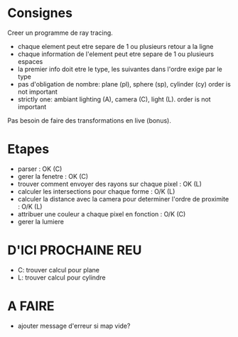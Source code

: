 # Consignes
Creer un programme de ray tracing.
- chaque element peut etre separe de 1 ou plusieurs retour a la ligne
- chaque information de l'element peut etre separe de 1 ou plusieurs espaces
- la premier info doit etre le type, les suivantes dans l'ordre exige par le type
- pas d'obligation de nombre: plane (pl), sphere (sp), cylinder (cy) order is not important
- strictly one: ambiant lighting (A), camera (C), light (L). order is not important

Pas besoin de faire des transformations en live (bonus).


# Etapes
- parser : OK (C)
- gerer la fenetre : OK (C)
- trouver comment envoyer des rayons sur chaque pixel : OK (L)
- calculer les intersections pour chaque forme : O/K (L)
- calculer la distance avec la camera pour determiner l'ordre de proximite : O/K (L)
- attribuer une couleur a chaque pixel en fonction : O/K (C)
- gerer la lumiere

# D'ICI PROCHAINE REU
- C: trouver calcul pour plane
- L: trouver calcul pour cylindre

# A FAIRE
- ajouter message d'erreur si map vide?


